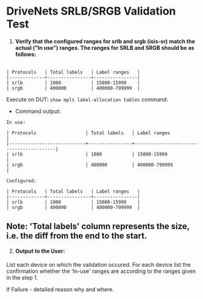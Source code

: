 # DriveNets SRLB/SRGB Validation Test

1. #### Verify that the configured ranges for srlb and srgb (isis-sr) match the actual ("In use") ranges. The ranges for SRLB and SRGB should be as follows:

```

| Protocols   | Total labels   | Label ranges   |
|-------------+----------------+----------------|
| srlb        | 1000           | 15000-15999    |
| srgb        | 400000         | 400000-799999  |
```

Execute on DUT: `show mpls label-allocation tables` command.

- Command output:
```
In use:

| Protocols                  | Total labels   | Label ranges                            |
|----------------------------+----------------+-----------------------------------------|
| srlb                       | 1000           | 15000-15999                             |
| srgb                       | 400000         | 400000-799999                           |

Configured:

| Protocols   | Total labels   | Label ranges   |
|-------------+----------------+----------------|
| srlb        | 1000           | 15000-15999    |
| srgb        | 400000         | 400000-799999  |
```

## Note: 'Total labels' column represents the size, i.e. the diff from the end to the start.

2. #### Output to the User:

List each device on which the validation occured. For each device list the confirmation whether the 'In-use' ranges are according to the ranges given in the step 1.

If Failure - detailed reason why and where.